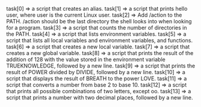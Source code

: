 task[0] => a script that creates an alias.
task[1] => a script that prints hello user, where user is the current Linux user.
task[2] => Add /action to the PATH. /action should be the last directory the shell looks into when looking for a program.
task[3] => a script that counts the number of directories in the PATH.
task[4] => a script that lists environment variables.
task[5] => a script that lists all local variables and environment variables, and functions.
task[6] => a script that creates a new local variable.
task[7] => a script that creates a new global variable.
task[8] => a script that prints the result of the addition of 128 with the value stored in the environment variable TRUEKNOWLEDGE, followed by a new line.
task[9] => a script that prints the result of POWER divided by DIVIDE, followed by a new line.
task[10] => a script that displays the result of BREATH to the power LOVE.
task[11] => a script that converts a number from base 2 to base 10.
task[12] => a script that prints all possible combinations of two letters, except oo.
task[13] => a script that prints a number with two decimal places, followed by a new line.
